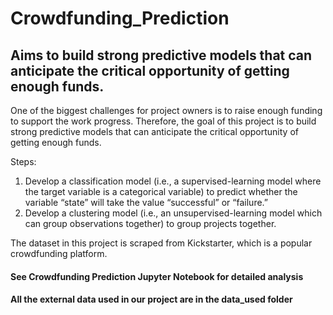 # Crowdfunding_Prediction
## Aims to build strong predictive models that can  anticipate the critical opportunity of getting enough funds.

One of the biggest challenges for project owners is to raise enough funding to support the 
work progress. Therefore, the goal of this project is to build strong predictive models that can 
anticipate the critical opportunity of getting enough funds.

Steps:
  1.  Develop a classification model (i.e., a supervised-learning model where the target variable is a categorical variable) to predict whether the variable “state” will take the value “successful” or “failure.”
  2.  Develop a clustering model (i.e., an unsupervised-learning model which can group observations together) to group projects together.
 
The dataset in this project is scraped from Kickstarter, which is a popular crowdfunding platform. 
#### See Crowdfunding Prediction Jupyter Notebook for detailed analysis
#### All the external data used in our project are in the data_used folder
